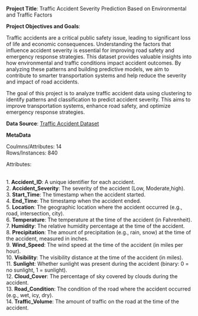 **Project Title**: Traffic Accident Severity Prediction Based on Environmental and Traffic Factors


**Project Objectives and Goals**: 

Traffic accidents are a critical public safety issue, leading to significant loss of life and economic consequences. Understanding the factors that influence accident severity is essential for improving road safety and emergency response strategies. This dataset provides valuable insights into how environmental and traffic conditions impact accident outcomes. By analyzing these patterns and building predictive models, we aim to contribute to smarter transportation systems and help reduce the severity and impact of road accidents.

The goal of this project is to analyze traffic accident data using clustering to identify patterns and classification to predict accident severity. This aims to improve transportation systems, enhance road safety, and optimize emergency response strategies.


**Data Source**: 
[Traffic Accident Dataset](https://www.kaggle.com/datasets/denkuznetz/traffic-accident-prediction)


    
**MetaData**

Coulmns/Attributes: 14
<br>Rows/Instances: 840

Attributes:


<br>1. **Accident_ID**: A unique identifier for each accident.
<br>2. **Accident_Severity**: The severity of the accident (Low, Moderate,high).
<br>3. **Start_Time**: The timestamp when the accident started.
<br>4. **End_Time**: The timestamp when the accident ended.
<br>5. **Location**: The geographic location where the accident occurred (e.g., road, intersection, city).
<br>6. **Temperature**: The temperature at the time of the accident (in Fahrenheit).
<br>7. **Humidity**: The relative humidity percentage at the time of the accident.
<br>8. **Precipitation**: The amount of precipitation (e.g., rain, snow) at the time of the accident, measured in inches.
<br>9. **Wind_Speed**: The wind speed at the time of the accident (in miles per hour).
<br>10. **Visibility**: The visibility distance at the time of the accident (in miles).
<br>11. **Sunlight**: Whether sunlight was present during the accident (binary: 0 = no sunlight, 1 = sunlight).
<br>12. **Cloud_Cover**: The percentage of sky covered by clouds during the accident.
<br>13. **Road_Condition**: The condition of the road where the accident occurred (e.g., wet, icy, dry).
<br>14. **Traffic_Volume**: The amount of traffic on the road at the time of the accident.

